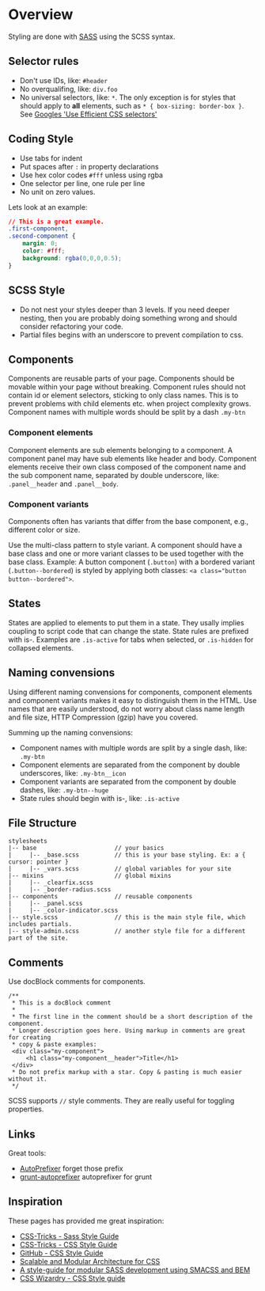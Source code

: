 Overview
========
Styling are done with [SASS](http://sass-lang.com/) using the SCSS syntax.

## Selector rules
- Don't use IDs, like: `#header`
- No overqualifing, like: `div.foo`
- No universal selectors, like: `*`. The only exception is for styles that should apply to **all** elements, such as `* { box-sizing: border-box }`. See [Googles 'Use Efficient CSS selectors'](https://developers.google.com/speed/docs/best-practices/rendering?hl=de-DE&csw=1#UseEfficientCSSSelectors)

## Coding Style
- Use tabs for indent
- Put spaces after `:` in property declarations
- Use hex color codes `#fff` unless using rgba
- One selector per line, one rule per line
- No unit on zero values.

Lets look at an example:
```css
// This is a great example.
.first-component,
.second-component {
    margin: 0;
    color: #fff;
    background: rgba(0,0,0,0.5);
}
```

## SCSS Style
- Do not nest your styles deeper than 3 levels. If you need deeper nesting, then you are probably doing something wrong and should consider refactoring your code.
- Partial files begins with an underscore to prevent compilation to css.

## Components
Components are reusable parts of your page. Components should be movable within your page without breaking. Component rules should not contain id or element selectors, sticking to only class names. This is to prevent problems with child elements etc. when project complexity grows. Component names with multiple words should be split by a dash `.my-btn`

### Component elements
Component elements are sub elements belonging to a component. A component panel may have sub elements like header and body. Component elements receive their own class composed of the component name and the sub component name, separated by double underscore, like: `.panel__header` and `.panel__body`.

### Component variants
Components often has variants that differ from the base component, e.g., different color or size. 

Use the multi-class pattern to style variant. A component should have a base class and one or more variant classes to be used together with the base class. Example: A button component (`.button`) with a bordered variant (`.button--bordered`) is styled by applying both classes: `<a class="button button--bordered">`. 

## States
States are applied to elements to put them in a state. They usally implies coupling to script code that can change the state. State rules are prefixed with is-. Examples are `.is-active` for tabs when selected, or `.is-hidden` for collapsed elements.

## Naming convensions
Using different naming convensions for components, component elements and component variants makes it easy to distinguish them in the HTML. Use names that are easily understood, do not worry about class name length and file size, HTTP Compression (gzip) have you covered.

Summing up the naming convensions:
- Component names with multiple words are split by a single dash, like: `.my-btn`
- Component elements are separated from the component by double underscores, like: `.my-btn__icon`
- Component variants are separated from the component by double dashes, like: `.my-btn--huge`
- State rules should begin with is-, like: `.is-active`

## File Structure
```
stylesheets
|-- base                      // your basics
|     |-- _base.scss          // this is your base styling. Ex: a { cursor: pointer }
|     |-- _vars.scss          // global variables for your site
|-- mixins                    // global mixins
|     |-- _clearfix.scss 
|     |-- _border-radius.scss
|-- components                // reusable components
|     |-- _panel.scss
|     |-- _color-indicator.scss
|-- style.scss                // this is the main style file, which includes partials.
|-- style-admin.scss          // another style file for a different part of the site.
```

## Comments
Use docBlock comments for components. 
```
/**
 * This is a docBlock comment
 *
 * The first line in the comment should be a short description of the component. 
 * Longer description goes here. Using markup in comments are great for creating
 * copy & paste examples:
 <div class="my-component">
     <h1 class="my-component__header">Title</h1>
 </div>
 * Do not prefix markup with a star. Copy & pasting is much easier without it.
 */
```

SCSS supports `//` style comments. They are really useful for toggling properties.

## Links
Great tools:
- [AutoPrefixer](https://github.com/ai/autoprefixer) forget those prefix 
- [grunt-autoprefixer](https://github.com/nDmitry/grunt-autoprefixer) autoprefixer for grunt

## Inspiration
These pages has provided me great inspiration:
- [CSS-Tricks - Sass Style Guide](http://css-tricks.com/sass-style-guide/)
- [CSS-Tricks - CSS Style Guide](http://css-tricks.com/css-style-guides/)
- [GitHub - CSS Style Guide](https://github.com/styleguide/css)
- [Scalable and Modular Architecture for CSS](http://smacss.com/)
- [A style-guide for modular SASS development using SMACSS and BEM](https://medium.com/objects-in-space/f6f404727)
- [CSS Wizardry - CSS Style guide](https://github.com/csswizardry/CSS-Guidelines/blob/master/README.md)



